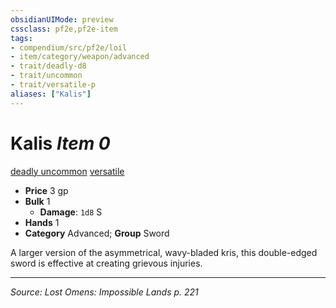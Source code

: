 ```yaml
---
obsidianUIMode: preview
cssclass: pf2e,pf2e-item
tags:
- compendium/src/pf2e/loil
- item/category/weapon/advanced
- trait/deadly-d8
- trait/uncommon
- trait/versatile-p
aliases: ["Kalis"]
---
```

# Kalis *Item 0*  
[deadly <d8>](rules/traits/deadly-d8.md "Deadly Weapon Trait")  [uncommon](uncommon.md "Uncommon Rarity Trait")  [versatile <P>](rules/traits/versatile-p.md "Versatile Weapon Trait")  

- **Price** 3 gp
- **Bulk** 1
  - **Damage**: `1d8` S
- **Hands** 1
- **Category** Advanced; **Group** Sword 

A larger version of the asymmetrical, wavy-bladed kris, this double-edged sword is effective at creating grievous injuries.


---
*Source: Lost Omens: Impossible Lands p. 221*